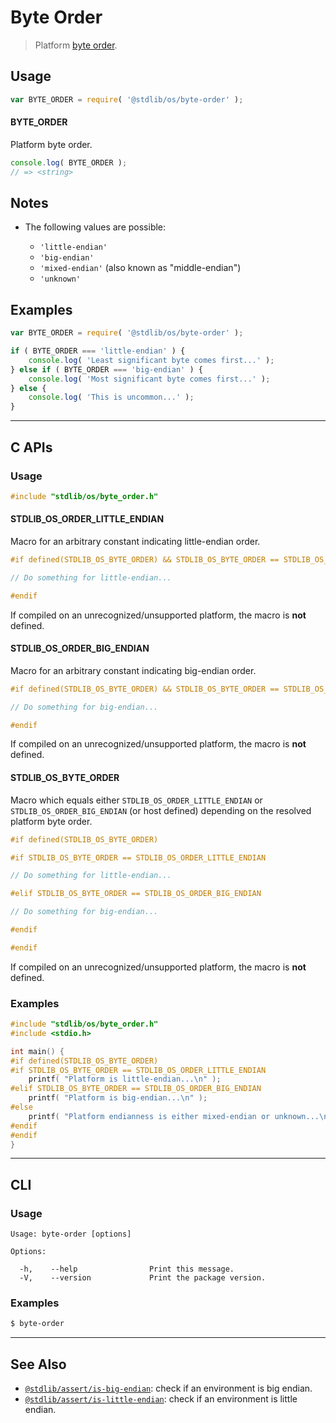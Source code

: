 <!--

@license Apache-2.0

Copyright (c) 2020 The Stdlib Authors.

Licensed under the Apache License, Version 2.0 (the "License");
you may not use this file except in compliance with the License.
You may obtain a copy of the License at

   http://www.apache.org/licenses/LICENSE-2.0

Unless required by applicable law or agreed to in writing, software
distributed under the License is distributed on an "AS IS" BASIS,
WITHOUT WARRANTIES OR CONDITIONS OF ANY KIND, either express or implied.
See the License for the specific language governing permissions and
limitations under the License.

-->

# Byte Order

> Platform [byte order][endianness].

<section class="usage">

## Usage

```javascript
var BYTE_ORDER = require( '@stdlib/os/byte-order' );
```

#### BYTE_ORDER

Platform byte order.

```javascript
console.log( BYTE_ORDER );
// => <string>
```

</section>

<!-- /.usage -->

<section class="notes">

## Notes

-   The following values are possible:

    -   `'little-endian'`
    -   `'big-endian'`
    -   `'mixed-endian'` (also known as "middle-endian")
    -   `'unknown'`

</section>

<!-- /.notes -->

<section class="examples">

## Examples

<!-- eslint no-undef: "error" -->

```javascript
var BYTE_ORDER = require( '@stdlib/os/byte-order' );

if ( BYTE_ORDER === 'little-endian' ) {
    console.log( 'Least significant byte comes first...' );
} else if ( BYTE_ORDER === 'big-endian' ) {
    console.log( 'Most significant byte comes first...' );
} else {
    console.log( 'This is uncommon...' );
}
```

</section>

<!-- /.examples -->

<!-- C interface documentation. -->

* * *

<section class="c">

## C APIs

<!-- Section to include introductory text. Make sure to keep an empty line after the intro `section` element and another before the `/section` close. -->

<section class="intro">

</section>

<!-- /.intro -->

<!-- C usage documentation. -->

<section class="usage">

### Usage

```c
#include "stdlib/os/byte_order.h"
```

#### STDLIB_OS_ORDER_LITTLE_ENDIAN

Macro for an arbitrary constant indicating little-endian order.

```c
#if defined(STDLIB_OS_BYTE_ORDER) && STDLIB_OS_BYTE_ORDER == STDLIB_OS_ORDER_LITTLE_ENDIAN

// Do something for little-endian...

#endif
```

If compiled on an unrecognized/unsupported platform, the macro is **not** defined.

#### STDLIB_OS_ORDER_BIG_ENDIAN

Macro for an arbitrary constant indicating big-endian order.

```c
#if defined(STDLIB_OS_BYTE_ORDER) && STDLIB_OS_BYTE_ORDER == STDLIB_OS_ORDER_BIG_ENDIAN

// Do something for big-endian...

#endif
```

If compiled on an unrecognized/unsupported platform, the macro is **not** defined.

#### STDLIB_OS_BYTE_ORDER

Macro which equals either `STDLIB_OS_ORDER_LITTLE_ENDIAN` or `STDLIB_OS_ORDER_BIG_ENDIAN` (or host defined) depending on the resolved platform byte order.

```c
#if defined(STDLIB_OS_BYTE_ORDER)

#if STDLIB_OS_BYTE_ORDER == STDLIB_OS_ORDER_LITTLE_ENDIAN

// Do something for little-endian...

#elif STDLIB_OS_BYTE_ORDER == STDLIB_OS_ORDER_BIG_ENDIAN

// Do something for big-endian...

#endif

#endif
```

If compiled on an unrecognized/unsupported platform, the macro is **not** defined.

</section>

<!-- /.usage -->

<!-- C API usage notes. Make sure to keep an empty line after the `section` element and another before the `/section` close. -->

<section class="notes">

</section>

<!-- /.notes -->

<!-- C API usage examples. -->

<section class="examples">

### Examples

```c
#include "stdlib/os/byte_order.h"
#include <stdio.h>

int main() {
#if defined(STDLIB_OS_BYTE_ORDER)
#if STDLIB_OS_BYTE_ORDER == STDLIB_OS_ORDER_LITTLE_ENDIAN
    printf( "Platform is little-endian...\n" );
#elif STDLIB_OS_BYTE_ORDER == STDLIB_OS_ORDER_BIG_ENDIAN
    printf( "Platform is big-endian...\n" );
#else
    printf( "Platform endianness is either mixed-endian or unknown...\n" )
#endif
#endif
}
```

</section>

<!-- /.examples -->

</section>

<!-- /.c -->

* * *

<section class="cli">

## CLI

<section class="usage">

### Usage

```text
Usage: byte-order [options]

Options:

  -h,    --help                Print this message.
  -V,    --version             Print the package version.
```

</section>

<!-- /.usage -->

<section class="examples">

### Examples

```bash
$ byte-order
```

</section>

<!-- /.examples -->

</section>

<!-- /.cli -->

<!-- Section for related `stdlib` packages. Do not manually edit this section, as it is automatically populated. -->

<section class="related">

* * *

## See Also

-   <span class="package-name">[`@stdlib/assert/is-big-endian`][@stdlib/assert/is-big-endian]</span><span class="delimiter">: </span><span class="description">check if an environment is big endian.</span>
-   <span class="package-name">[`@stdlib/assert/is-little-endian`][@stdlib/assert/is-little-endian]</span><span class="delimiter">: </span><span class="description">check if an environment is little endian.</span>

</section>

<!-- /.related -->

<!-- Section for all links. Make sure to keep an empty line after the `section` element and another before the `/section` close. -->

<section class="links">

[endianness]: https://en.wikipedia.org/wiki/Endianness

<!-- <related-links> -->

[@stdlib/assert/is-big-endian]: https://github.com/stdlib-js/stdlib/tree/develop/lib/node_modules/%40stdlib/assert/is-big-endian

[@stdlib/assert/is-little-endian]: https://github.com/stdlib-js/stdlib/tree/develop/lib/node_modules/%40stdlib/assert/is-little-endian

<!-- </related-links> -->

</section>

<!-- /.links -->
